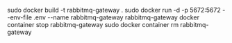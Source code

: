 sudo docker build -t rabbitmq-gateway .
sudo docker run -d -p 5672:5672 --env-file .env --name rabbitmq-gateway rabbitmq-gateway
docker container stop rabbitmq-gateway
sudo docker container rm rabbitmq-gateway